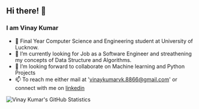 ## Hi there! 👋
### I am Vinay Kumar 

- 🔭 Final Year Computer Science and Engineering student at University of Lucknow.
- 🌱 I’m currently looking for Job as a Software Engineer and streathening my concepts of Data Structure and Algorithms. 
- 👯 I’m looking forward to collaborate on Machine learning and Python Projects
- 📫 To reach me either mail at 'vinaykumarvk.8866@gmail.com' or connect with me on <a href = 'https://www.linkedin.com/in/vinaykumar7686/'>linkedin</a>


![Vinay Kumar's GitHub Statistics](https://github-readme-stats.vercel.app/api?username=vinaykumar7686&show_icons=true)
